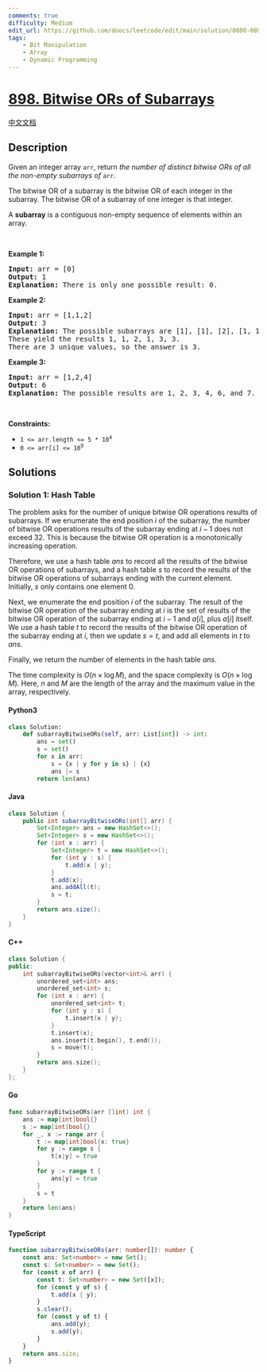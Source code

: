 ```yaml
---
comments: true
difficulty: Medium
edit_url: https://github.com/doocs/leetcode/edit/main/solution/0800-0899/0898.Bitwise%20ORs%20of%20Subarrays/README_EN.md
tags:
    - Bit Manipulation
    - Array
    - Dynamic Programming
---
```


<!-- problem:start -->

# [898. Bitwise ORs of Subarrays](https://leetcode.com/problems/bitwise-ors-of-subarrays)

[中文文档](/solution/0800-0899/0898.Bitwise%20ORs%20of%20Subarrays/README.md)

## Description

<!-- description:start -->

<p>Given an integer array <code>arr</code>, return <em>the number of distinct bitwise ORs of all the non-empty subarrays of</em> <code>arr</code>.</p>

<p>The bitwise OR of a subarray is the bitwise OR of each integer in the subarray. The bitwise OR of a subarray of one integer is that integer.</p>

<p>A <strong>subarray</strong> is a contiguous non-empty sequence of elements within an array.</p>

<p>&nbsp;</p>
<p><strong class="example">Example 1:</strong></p>

<pre>
<strong>Input:</strong> arr = [0]
<strong>Output:</strong> 1
<strong>Explanation:</strong> There is only one possible result: 0.
</pre>

<p><strong class="example">Example 2:</strong></p>

<pre>
<strong>Input:</strong> arr = [1,1,2]
<strong>Output:</strong> 3
<strong>Explanation:</strong> The possible subarrays are [1], [1], [2], [1, 1], [1, 2], [1, 1, 2].
These yield the results 1, 1, 2, 1, 3, 3.
There are 3 unique values, so the answer is 3.
</pre>

<p><strong class="example">Example 3:</strong></p>

<pre>
<strong>Input:</strong> arr = [1,2,4]
<strong>Output:</strong> 6
<strong>Explanation:</strong> The possible results are 1, 2, 3, 4, 6, and 7.
</pre>

<p>&nbsp;</p>
<p><strong>Constraints:</strong></p>

<ul>
	<li><code>1 &lt;= arr.length &lt;= 5 * 10<sup>4</sup></code></li>
	<li><code>0 &lt;= arr[i] &lt;= 10<sup>9</sup></code></li>
</ul>

<!-- description:end -->

## Solutions

<!-- solution:start -->

### Solution 1: Hash Table

The problem asks for the number of unique bitwise OR operations results of subarrays. If we enumerate the end position $i$ of the subarray, the number of bitwise OR operations results of the subarray ending at $i-1$ does not exceed $32$. This is because the bitwise OR operation is a monotonically increasing operation.

Therefore, we use a hash table $ans$ to record all the results of the bitwise OR operations of subarrays, and a hash table $s$ to record the results of the bitwise OR operations of subarrays ending with the current element. Initially, $s$ only contains one element $0$.

Next, we enumerate the end position $i$ of the subarray. The result of the bitwise OR operation of the subarray ending at $i$ is the set of results of the bitwise OR operation of the subarray ending at $i-1$ and $a[i]$, plus $a[i]$ itself. We use a hash table $t$ to record the results of the bitwise OR operation of the subarray ending at $i$, then we update $s = t$, and add all elements in $t$ to $ans$.

Finally, we return the number of elements in the hash table $ans$.

The time complexity is $O(n \times \log M)$, and the space complexity is $O(n \times \log M)$. Here, $n$ and $M$ are the length of the array and the maximum value in the array, respectively.

<!-- tabs:start -->

#### Python3

```python
class Solution:
    def subarrayBitwiseORs(self, arr: List[int]) -> int:
        ans = set()
        s = set()
        for x in arr:
            s = {x | y for y in s} | {x}
            ans |= s
        return len(ans)
```

#### Java

```java
class Solution {
    public int subarrayBitwiseORs(int[] arr) {
        Set<Integer> ans = new HashSet<>();
        Set<Integer> s = new HashSet<>();
        for (int x : arr) {
            Set<Integer> t = new HashSet<>();
            for (int y : s) {
                t.add(x | y);
            }
            t.add(x);
            ans.addAll(t);
            s = t;
        }
        return ans.size();
    }
}
```

#### C++

```cpp
class Solution {
public:
    int subarrayBitwiseORs(vector<int>& arr) {
        unordered_set<int> ans;
        unordered_set<int> s;
        for (int x : arr) {
            unordered_set<int> t;
            for (int y : s) {
                t.insert(x | y);
            }
            t.insert(x);
            ans.insert(t.begin(), t.end());
            s = move(t);
        }
        return ans.size();
    }
};
```

#### Go

```go
func subarrayBitwiseORs(arr []int) int {
	ans := map[int]bool{}
	s := map[int]bool{}
	for _, x := range arr {
		t := map[int]bool{x: true}
		for y := range s {
			t[x|y] = true
		}
		for y := range t {
			ans[y] = true
		}
		s = t
	}
	return len(ans)
}
```

#### TypeScript

```ts
function subarrayBitwiseORs(arr: number[]): number {
    const ans: Set<number> = new Set();
    const s: Set<number> = new Set();
    for (const x of arr) {
        const t: Set<number> = new Set([x]);
        for (const y of s) {
            t.add(x | y);
        }
        s.clear();
        for (const y of t) {
            ans.add(y);
            s.add(y);
        }
    }
    return ans.size;
}
```

<!-- tabs:end -->

<!-- solution:end -->

<!-- problem:end -->
